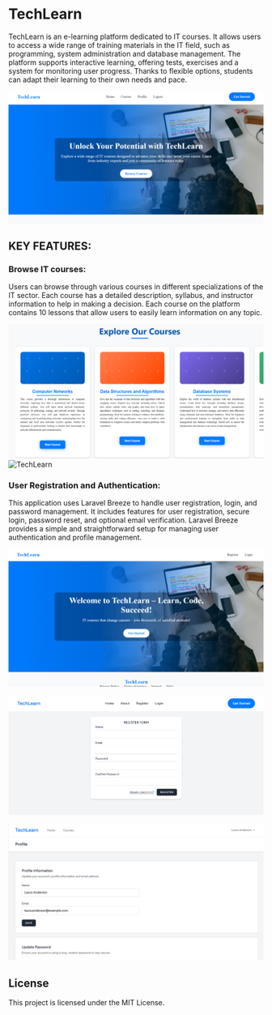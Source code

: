 # TechLearn

TechLearn is an e-learning platform dedicated to IT courses. It allows users to access a wide range of training materials in the IT field, such as programming, system administration and database management. The platform supports interactive learning, offering tests, exercises and a system for monitoring user progress. Thanks to flexible options, students can adapt their learning to their own needs and pace.

![TechLearn](https://github.com/LadyAmely/e-learning/blob/main/e-learning-dashboard.png)

## KEY FEATURES:

### Browse IT courses: 

Users can browse through various courses in different specializations of the IT sector. Each course has a detailed description, syllabus, and instructor information to help in making a decision. Each course on the platform contains 10 lessons that allow users to easily learn information on any topic.

![TechLearn](https://github.com/LadyAmely/e-learning/blob/main/courses.png)
![TechLearn](https://github.com/LadyAmely/e-learning-Laravel-PostgreSQL/blob/main/tech-learn-lessons-example.png)

### User Registration and Authentication:

This application uses Laravel Breeze to handle user registration, login, and password management. It includes features for user registration, secure login, password reset, and optional email verification. Laravel Breeze provides a simple and straightforward setup for managing user authentication and profile management.

![TechLearn](https://github.com/LadyAmely/e-learning/blob/main/home.png)

![TechLearn](https://github.com/LadyAmely/e-learning/blob/main/register.png)

![TechLearn](https://github.com/LadyAmely/e-learning/blob/main/tech-learn-profile.png)

## License

This project is licensed under the MIT License.
